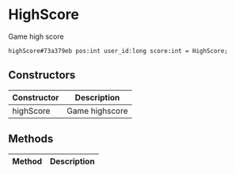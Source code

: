 # HighScore
Game high score

```
highScore#73a379eb pos:int user_id:long score:int = HighScore;
```

## Constructors
| Constructor | Description |
| ---- | ----------- |
| highScore | Game highscore |


## Methods
| Method | Description |
| ---- | ----------- |



